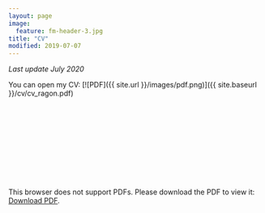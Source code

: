 ```yaml
---
layout: page
image:
  feature: fm-header-3.jpg
title: "CV"
modified: 2019-07-07
---
```


*Last update July 2020*

You can open my CV: [![PDF]({{ site.url }}/images/pdf.png)]({{ site.baseurl }}/cv/cv_ragon.pdf)

<object data="http://thearagon.github.io/thearagon.github.io/cv/cv_ragon.pdf" type="application/pdf" width="100%">
    <embed src="http://thearagon.github.io/thearagon.github.io/cv/cv_ragon.pdf">
        <p>This browser does not support PDFs. Please download the PDF to view it: <a href="http://thearagon.github.io/thearagon.github.io/cv/cv_ragon.pdf">Download PDF</a>.</p>
    </embed>
</object>